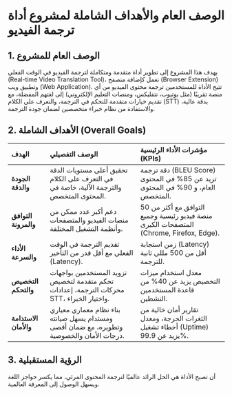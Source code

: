 # الوصف العام والأهداف الشاملة لمشروع أداة ترجمة الفيديو

## 1. الوصف العام للمشروع
يهدف هذا المشروع إلى تطوير أداة متقدمة ومتكاملة لترجمة الفيديو في الوقت الفعلي (Real-time Video Translation Tool)، تعمل كإضافة متصفح (Browser Extension) وتطبيق ويب (Web Application). تتيح الأداة للمستخدمين ترجمة محتوى الفيديو من أي منصة تقريبًا (مثل يوتيوب، نتفليكس، ومنصات التعليم الإلكتروني) إلى لغتهم المفضلة، مع تقديم خيارات متقدمة للتحكم في الترجمة، والتعرف على الكلام (STT) بدقة عالية، والاستفادة من نظام خبراء متخصصين لضمان جودة الترجمة.

## 2. الأهداف الشاملة (Overall Goals)
| الهدف | الوصف التفصيلي | مؤشرات الأداء الرئيسية (KPIs) |
| :--- | :--- | :--- |
| **الجودة والدقة** | تحقيق أعلى مستويات الدقة في التعرف على الكلام والترجمة الآلية، خاصة في المحتوى المتخصص. | دقة ترجمة (BLEU Score) تزيد عن 85% في المحتوى العام، و 90% في المحتوى المتخصص. |
| **التوافق والمرونة** | دعم أكبر عدد ممكن من منصات الفيديو والمتصفحات وأنظمة التشغيل المختلفة. | التوافق مع أكثر من 50 منصة فيديو رئيسية وجميع المتصفحات الكبرى (Chrome, Firefox, Edge). |
| **الأداء والسرعة** | تقديم الترجمة في الوقت الفعلي مع أقل قدر من التأخير (Latency). | زمن استجابة (Latency) أقل من 500 مللي ثانية للترجمة. |
| **التخصيص والتحكم** | تزويد المستخدمين بواجهات تحكم متقدمة لتخصيص محركات الترجمة، إعدادات STT، واختيار الخبراء. | معدل استخدام ميزات التخصيص يزيد عن 40% من قاعدة المستخدمين النشطين. |
| **الاستدامة والأمان** | بناء نظام معماري معياري ومستدام يسهل صيانته وتطويره، مع ضمان أقصى درجات الأمان والخصوصية. | تقارير أمان خالية من الثغرات الحرجة، ومعدل أخطاء تشغيل (Uptime) يزيد عن 99.9%. |

## 3. الرؤية المستقبلية
أن تصبح الأداة هي الحل الرائد عالميًا لترجمة المحتوى المرئي، مما يكسر حواجز اللغة ويسهل الوصول إلى المعرفة العالمية.
